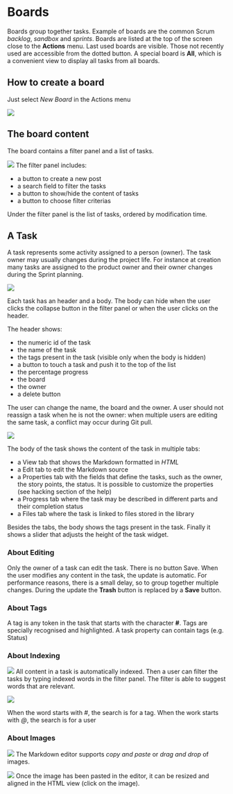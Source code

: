# Boards
Boards group together tasks. Example of boards are the common Scrum *backlog*, *sandbox* and *sprints*.
Boards are listed at the top of the screen close to the __Actions__ menu. Last used boards are visible. Those not recently used are accessible from the dotted button.
A special board is __All__, which is a convenient view to display all tasks from all boards.

## How to create a board
Just select *New Board* in the Actions menu

![](/help/newBoard.png#size=15,align=left)

## The board content
The board contains a filter panel and a list of tasks.

![](/help/board.png#size=90,align=left)
The filter panel includes:
- a button to create a new post
- a search field to filter the tasks
- a button to show/hide the content of tasks
- a button to choose filter criterias

Under the filter panel is the list of tasks, ordered by modification time.

## A Task
A task represents some activity assigned to a person (owner). 
The task owner may usually changes during the project life. 
For instance at creation many tasks are assigned to the product owner and their owner changes during the Sprint planning.

![](/help/taskHeader.png#size=80,align=left)

Each task has an header and a body. The body can hide when the user clicks the collapse button in the filter panel or when the user clicks on the header.

The header shows:
- the numeric id of the task
- the name of the task 
- the tags present in the task (visible only when the body is hidden)
- a button to touch a task and push it to the top of the list
- the percentage progress 
- the board
- the owner 
- a delete button

The user can change the name, the board and the owner.
A user should not reassign a task when he is not the owner: when multiple users are editing the same task, a conflict may occur during Git pull.

![](/help/task.png#size=80,align=left)

The body of the task shows the content of the task in multiple tabs:
- a View tab that shows the Markdown formatted in _HTML_
- a Edit tab to edit the Markdown source
- a Properties tab with the fields that define the tasks, such as the owner, the story points, the status. It is possible to customize the properties (see hacking section of the help)
- a Progress tab where the task may be described in different parts and their completion status
- a Files tab where the task is linked to files stored in the library

Besides the tabs, the body shows the tags present in the task. 
Finally it shows a slider that adjusts the height of the task widget.

### About Editing
Only the owner of a task can edit the task. There is no button Save. 
When the user modifies any content in the task, the update is automatic.
For performance reasons, there is a small delay, so to group together multiple changes.
During the update the __Trash__ button is replaced by a __Save__ button. 

### About Tags
A tag is any token in the task that starts with the character __#__. Tags are specially recognised and highlighted. 
A task property can contain tags (e.g. Status)

### About Indexing
![](/help/searchLorem.png#size=20,align=left)
All content in a task is automatically indexed. 
Then a user can filter the tasks by typing indexed words in the filter panel. The filter is able to suggest words that are relevant.

![](/help/searchStatus.png#size=20,align=left)

When the word starts with _#_, the search is for a tag. 
When the work starts with _@_, the search is for a user

### About Images 
![](/help/imageEdit.png#size=60,align=left)
The Markdown editor supports _copy and paste_ or _drag and drop_ of images. 

![](/help/imageView.png#size=60,align=left)
Once the image has been pasted in the editor, it can be resized and aligned in the HTML view (click on the image).




